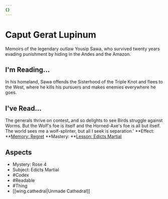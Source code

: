 ```yaml
---
{}
---
```

# Caput Gerat Lupinum
Memoirs of the legendary outlaw Yousip Sawa, who survived twenty years evading punishment by hiding in the Andes and the Amazon.
## I'm Reading...
In his homeland, Sawa offends the Sisterhood of the Triple Knot and flees to the West, where he kills his pursuers and makes enemies everywhere he goes. 
## I've Read...
The generals thrive on contest, and so delights to see Birds struggle against Worms. But the Wolf's foe is itself and the Horned-Axe's foe is all but itself. The world sees me a wolf-splinter, but all I seek is separation.'
**Effect: **[Memory: Regret](https://uadaf.theevilroot.xyz/rowenarium/element/mem.regret)
**Mastery: **[Lesson: Edicts Martial](https://uadaf.theevilroot.xyz/rowenarium/element/x.edictsmartial)
## Aspects
- Mystery: Rose 4
- Subject: Edicts Martial
- #Codex
- #Readable
- #Thing
- [[wing.cathedral|Unmade Cathedral]]